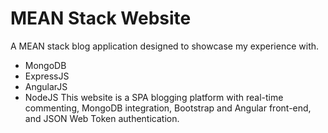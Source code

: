 # MEAN Stack Website

A MEAN stack blog application designed to showcase my experience with.

 - MongoDB
 - ExpressJS
 - AngularJS
 - NodeJS
This website is a SPA blogging platform with real-time commenting, MongoDB integration, Bootstrap and Angular front-end, and JSON Web Token authentication.
